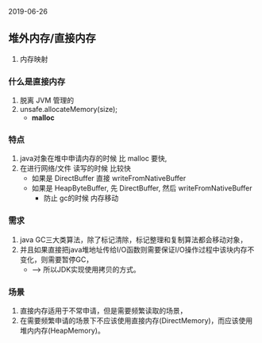 2019-06-26

## 堆外内存/直接内存
1. 内存映射

### 什么是直接内存
1. 脱离 JVM 管理的
2. unsafe.allocateMemory(size);
    - **malloc**


### 特点
1. java对象在堆中申请内存的时候 比 malloc 要快, 
2. 在进行网络/文件 读写的时候 比较快
    - 如果是 DirectBuffer 直接 writeFromNativeBuffer
    - 如果是 HeapByteBuffer, 先 DirectBuffer, 然后 writeFromNativeBuffer
        - 防止 gc的时候 内存移动

### 需求
1. java GC三大类算法，除了标记清除，标记整理和复制算法都会移动对象，
2. 并且如果直接把java堆地址传给I/O函数则需要保证I/O操作过程中该块内存不变化，则需要暂停GC，
    - --> 所以JDK实现使用拷贝的方式。

### 场景
1. 直接内存适用于不常申请，但是需要频繁读取的场景，
2. 在需要频繁申请的场景下不应该使用直接内存(DirectMemory)，而应该使用堆内内存(HeapMemory)。